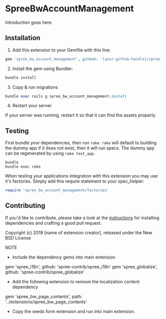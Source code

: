 # SpreeBwAccountManagement

Introduction goes here.

## Installation

1. Add this extension to your Gemfile with this line:
  ```ruby
  gem 'spree_bw_account_management', github: '[your-github-handle]/spree_bw_account_management'
  ```

2. Install the gem using Bundler:
  ```ruby
  bundle install
  ```

3. Copy & run migrations
  ```ruby
  bundle exec rails g spree_bw_account_management:install
  ```

4. Restart your server

  If your server was running, restart it so that it can find the assets properly.

## Testing

First bundle your dependencies, then run `rake`. `rake` will default to building the dummy app if it does not exist, then it will run specs. The dummy app can be regenerated by using `rake test_app`.

```shell
bundle
bundle exec rake
```

When testing your applications integration with this extension you may use it's factories.
Simply add this require statement to your spec_helper:

```ruby
require 'spree_bw_account_management/factories'
```


## Contributing

If you'd like to contribute, please take a look at the
[instructions](CONTRIBUTING.md) for installing dependencies and crafting a good
pull request.

Copyright (c) 2019 [name of extension creator], released under the New BSD License



NOTE

- Include the dependency gems into main extension

gem 'spree_i18n', github: 'spree-contrib/spree_i18n'
gem 'spree_globalize', github: 'spree-contrib/spree_globalize'

- Add the following extension to remove the localization content dependency

gem 'spree_bw_page_contents', path: '../extensions/spree_bw_page_contents'


- Copy the seeds form extension and run into main extension.


